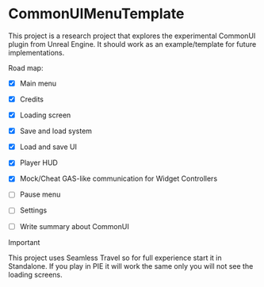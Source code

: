 # CommonUIMenuTemplate
This project is a research project that explores the experimental CommonUI plugin from Unreal Engine. It should work as an example/template for future implementations. 

Road map:
- [x] Main menu
- [x] Credits
- [x] Loading screen
- [x] Save and load system
- [x] Load and save UI
- [x] Player HUD
- [x] Mock/Cheat GAS-like communication for Widget Controllers
- [ ] Pause menu
- [ ] Settings
- [ ] Write summary about CommonUI


> [!IMPORTANT]
> This project uses Seamless Travel so for full experience start it in Standalone. If you play in PIE it will work the same only you will not see the loading screens.


